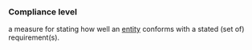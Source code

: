 ### Compliance level

a measure for stating how well an <a href="https://essif-lab.github.io/framework/docs/terms/entity" hovertext="Entity: someone or something that is known to exist.">entity</a> conforms with a stated (set of) requirement(s).